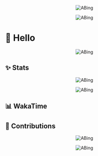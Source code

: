 <!-- https://github.com/DenverCoder1/readme-typing-svg 打字特效 -->
<p align="center">
  <img
    alt="ABing"
    src="https://readme-typing-svg.demolab.com?font=Fira+Code&pause=1000&color=FFC83D&center=true&vCenter=true&width=435&lines=Hey%2CI'm+ABing.;%F0%9F%91%8FNice+to+see+you!"
  />
</p>

<!-- https://github.com/Platane/snk 贪吃蛇 -->
<p align="center">
  <picture>
    <source media="(prefers-color-scheme: dark)" srcset="https://cdn.jsdelivr.net/gh/AAABingBing/AAABingBing/profile-snake-contrib/github-contribution-grid-snake-dark.svg" />
    <source media="(prefers-color-scheme: light)" srcset="https://cdn.jsdelivr.net/gh/AAABingBing/AAABingBing/profile-snake-contrib/github-contribution-grid-snake.svg" />
    <img alt="ABing" src="https://cdn.jsdelivr.net/gh/AAABingBing/AAABingBing/profile-snake-contrib/github-contribution-grid-snake.svg" />
  </picture>
</p>

# 🙋 Hello

<!-- https://github.com/lowlighter/metrics 信息统计 -->
<p align="center">
  <img
    alt="ABing"
    src="https://metrics.lecoq.io/AAABingBing?template=classic&isocalendar=1&habits=1&base=header%2C%20activity%2C%20community%2C%20repositories%2C%20metadata&base.indepth=false&base.hireable=false&base.skip=false&isocalendar=false&isocalendar.duration=full-year&habits=false&habits.from=200&habits.days=14&habits.facts=true&habits.charts=false&habits.charts.type=classic&habits.trim=false&habits.languages.limit=8&habits.languages.threshold=0%25&config.timezone=Asia%2FShanghai"
  />
</p>

<!-- https://github.com/anuraghazra/github-readme-stats 统计卡片 -->
<!-- <p align="center">
  <img
    alt="ABing"
    src="https://github-readme-stats.vercel.app/api?username=AAABingBing&rank_icon=github&hide_title=true&hide_border=true&show_icons=trueline_height=21&text_color=000&icon_color=000&bg_color=0,ea6161,ffc64d,fffc4d,52fa5a&theme=graywhite"
  />
</p> -->

## ✨ Stats

<!-- https://github.com/DenverCoder1/github-readme-streak-stats 连续提交代码天数记录 -->
<p align="center">
  <img alt="ABing" src="https://streak-stats.demolab.com/?user=AAABingBing&theme=merko" />
</p>

<!-- https://github.com/ryo-ma/github-profile-trophy 资料奖杯 -->
<p align="center">
  <img alt="ABing" src="https://github-profile-trophy.vercel.app/?username=AAABingBing&row=1&column=4&theme=juicyfresh&rank=-?&margin-w=20" />
</p>

## 📊 WakaTime
<!--START_SECTION:waka-->
<!--END_SECTION:waka-->

## 🎉 Contributions
<!-- https://github.com/Ashutosh00710/github-readme-activity-graph 活动统计图 -->
<p align="center">
  <img alt="ABing" src="https://github-readme-activity-graph.vercel.app/graph?username=AAABingBing&theme=react-dark" />
</p>

<!-- https://github.com/yoshi389111/github-profile-3d-contrib 3D贡献图 -->
<p align="center">
  <img alt="ABing" src="https://cdn.jsdelivr.net/gh/AAABingBing/AAABingBing/profile-3d-contrib/profile-night-view.svg" />
</p>

